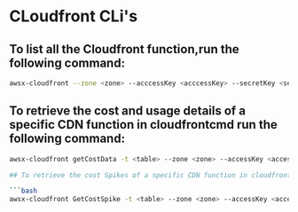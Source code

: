 # CLoudfront CLi's

## To list all the Cloudfront function,run the following command:

```bash
awsx-cloudfront --zone <zone> --acccessKey <acccessKey> --secretKey <secretKey> --crossAccountRoleArn <crossAccountRoleArn> --externalId <externalId>
```

## To retrieve the cost and usage details of a specific CDN function in cloudfrontcmd run the following command:

````bash
awsx-cloudfront getCostData -t <table> --zone <zone> --accessKey <accessKey> --secretKey <secretKey> --crossAccountRoleArn <crossAccountRoleArn> --external <externalId>

## To retrieve the cost Spikes of a specific CDN function in cloudfrontcmd run the following command:

```bash
awsx-cloudfront GetCostSpike -t <table> --zone <zone> --accessKey <accessKey> --secretKey <secretKey> --crossAccountRoleArn <crossAccountRoleArn> --external <externalId>  --granularity <granularity> --startDate <startDate> --endDate <endDate>
````
